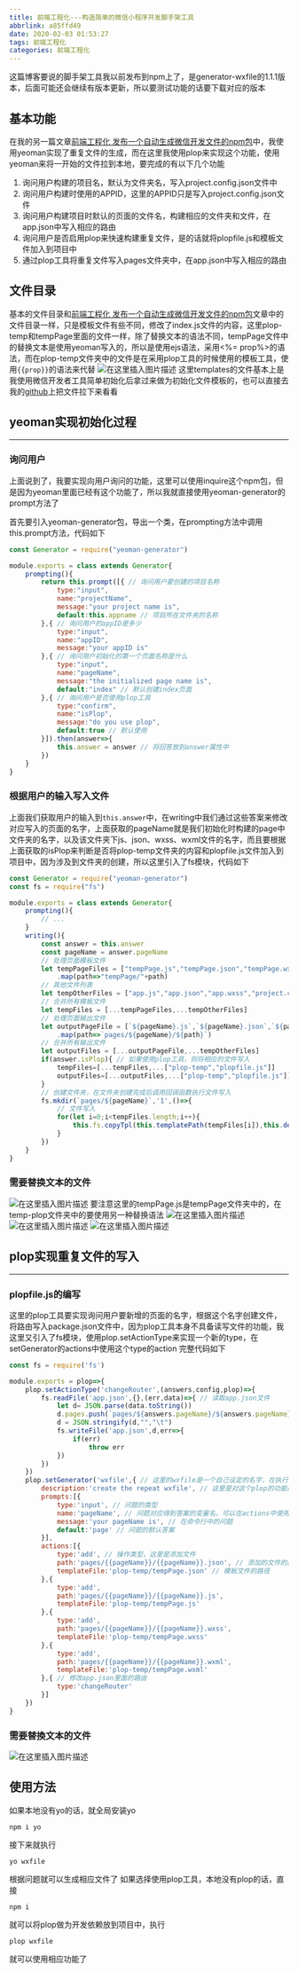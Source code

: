 ```yaml
---
title: 前端工程化---构造简单的微信小程序开发脚手架工具
abbrlink: a85ffd49
date: 2020-02-03 01:53:27
tags: 前端工程化
categories: 前端工程化
---
```

这篇博客要说的脚手架工具我以前发布到npm上了，是generator-wxfile的1.1.1版本，后面可能还会继续有版本更新，所以要测试功能的话要下载对应的版本
<!-- more -->
## 基本功能
在我的另一篇文章[前端工程化 发布一个自动生成微信开发文件的npm包](https://blog.csdn.net/zemprogram/article/details/104134234)中，我使用yeoman实现了重复文件的生成，而在这里我使用plop来实现这个功能，使用yeoman来将一开始的文件拉到本地，要完成的有以下几个功能
1. 询问用户构建的项目名，默认为文件夹名，写入project.config.json文件中
2. 询问用户构建时使用的APPID，这里的APPID只是写入project.config.json文件
3. 询问用户构建项目时默认的页面的文件名，构建相应的文件夹和文件，在app.json中写入相应的路由
4. 询问用户是否启用plop来快速构建重复文件，是的话就将plopfile.js和模板文件加入到项目中
5. 通过plop工具将重复文件写入pages文件夹中，在app.json中写入相应的路由

## 文件目录
基本的文件目录和[前端工程化 发布一个自动生成微信开发文件的npm包](https://blog.csdn.net/zemprogram/article/details/104134234)文章中的文件目录一样，只是模板文件有些不同，修改了index.js文件的内容，这里plop-temp和tempPage里面的文件一样，除了替换文本的语法不同，tempPage文件中的替换文本是使用yeoman写入的，所以是使用ejs语法，采用<%= prop%>的语法，而在plop-temp文件夹中的文件是在采用plop工具的时候使用的模板工具，使用```{{prop}}```的语法来代替
![在这里插入图片描述](https://img-blog.csdnimg.cn/2020020301083358.png?x-oss-process=image/watermark,type_ZmFuZ3poZW5naGVpdGk,shadow_10,text_aHR0cHM6Ly9ibG9nLmNzZG4ubmV0L3plbXByb2dyYW0=,size_16,color_FFFFFF,t_70)
这里templates的文件基本上是我使用微信开发者工具简单初始化后拿过来做为初始化文件模板的，也可以直接去我的[github](https://github.com/QZEming/generator-wxfile)上把文件拉下来看看

## yeoman实现初始化过程
---
### 询问用户
上面说到了，我要实现向用户询问的功能，这里可以使用inquire这个npm包，但是因为yeoman里面已经有这个功能了，所以我就直接使用yeoman-generator的prompt方法了

首先要引入yeoman-generator包，导出一个类，在prompting方法中调用this.prompt方法，代码如下
```javascript
const Generator = require("yeoman-generator")

module.exports = class extends Generator{
    prompting(){
        return this.prompt([{ // 询问用户要创建的项目名称
            type:"input",
            name:"projectName",
            message:"your project name is",
            default:this.appname // 项目所在文件夹的名称
        },{ // 询问用户的appID是多少
            type:"input",
            name:"appID",
            message:"your appID is"
        },{ // 询问用户初始化的第一个页面名称是什么
            type:"input",
            name:"pageName",
            message:"the initialized page name is",
            default:"index" // 默认创建index页面
        },{ // 询问用户是否使用plop工具
            type:"confirm",
            name:"isPlop",
            message:"do you use plop",
            default:true // 默认使用
        }]).then(answer=>{
            this.answer = answer // 将回答放到answer属性中
        })
    }
}
```
### 根据用户的输入写入文件
上面我们获取用户的输入到```this.answer```中，在writing中我们通过这些答案来修改对应写入的页面的名字，上面获取的pageName就是我们初始化时构建的page中文件夹的名字，以及该文件夹下js、json、wxss、wxml文件的名字，而且要根据上面获取的isPlop来判断是否将plop-temp文件夹的内容和plopfile.js文件加入到项目中，因为涉及到文件夹的创建，所以这里引入了fs模块，代码如下
```javascript
const Generator = require("yeoman-generator")
const fs = require("fs")

module.exports = class extends Generator{
    prompting(){
        // ...
    }
    writing(){
        const answer = this.answer
        const pageName = answer.pageName
        // 处理页面模板文件
        let tempPageFiles = ["tempPage.js","tempPage.json","tempPage.wxml","tempPage.wxss"]
            .map(path=>"tempPage/"+path)
        // 其他文件列表
        let tempOtherFiles = ["app.js","app.json","app.wxss","project.config.json","sitemap.json","package.json"]
        // 合并所有模板文件
        let tempFiles = [...tempPageFiles,...tempOtherFiles]
        // 处理页面输出文件
        let outputPageFile = [`${pageName}.js`,`${pageName}.json`,`${pageName}.wxml`,`${pageName}.wxss`]
            .map(path=>`pages/${pageName}/${path}`)
        // 合并所有输出文件
        let outputFiles = [...outputPageFile,...tempOtherFiles]
        if(answer.isPlop){ // 如果使用plop工具，则将相应的文件写入
            tempFiles=[...tempFiles,...["plop-temp","plopfile.js"]]
            outputFiles=[...outputFiles,...["plop-temp","plopfile.js"]]
        }
        // 创建文件夹，在文件夹创建完成后调用回调函数执行文件写入
        fs.mkdir(`pages/${pageName}`,'1',()=>{
            // 文件写入
            for(let i=0;i<tempFiles.length;i++){
                this.fs.copyTpl(this.templatePath(tempFiles[i]),this.destinationPath(outputFiles[i]),answer) 
            }
        }) 
    }
}
```
### 需要替换文本的文件
![在这里插入图片描述](https://img-blog.csdnimg.cn/20200203013415832.png?x-oss-process=image/watermark,type_ZmFuZ3poZW5naGVpdGk,shadow_10,text_aHR0cHM6Ly9ibG9nLmNzZG4ubmV0L3plbXByb2dyYW0=,size_16,color_FFFFFF,t_70)
要注意这里的tempPage.js是tempPage文件夹中的，在temp-plop文件夹中的要使用另一种替换语法
![在这里插入图片描述](https://img-blog.csdnimg.cn/20200203013448839.png?x-oss-process=image/watermark,type_ZmFuZ3poZW5naGVpdGk,shadow_10,text_aHR0cHM6Ly9ibG9nLmNzZG4ubmV0L3plbXByb2dyYW0=,size_16,color_FFFFFF,t_70)
![在这里插入图片描述](https://img-blog.csdnimg.cn/20200203013931316.png?x-oss-process=image/watermark,type_ZmFuZ3poZW5naGVpdGk,shadow_10,text_aHR0cHM6Ly9ibG9nLmNzZG4ubmV0L3plbXByb2dyYW0=,size_16,color_FFFFFF,t_70)
![在这里插入图片描述](https://img-blog.csdnimg.cn/20200203014017773.png?x-oss-process=image/watermark,type_ZmFuZ3poZW5naGVpdGk,shadow_10,text_aHR0cHM6Ly9ibG9nLmNzZG4ubmV0L3plbXByb2dyYW0=,size_16,color_FFFFFF,t_70)
## plop实现重复文件的写入
---
### plopfile.js的编写
这里的plop工具要实现询问用户要新增的页面的名字，根据这个名字创建文件，将路由写入package.json文件中，因为plop工具本身不具备读写文件的功能，我这里又引入了fs模块，使用plop.setActionType来实现一个新的type，在setGenerator的actions中使用这个type的action
完整代码如下
```javascript
const fs = require('fs')

module.exports = plop=>{
    plop.setActionType('changeRouter',(answers,config,plop)=>{
        fs.readFile('app.json',{},(err,data)=>{ // 读取app.json文件
            let d= JSON.parse(data.toString())
            d.pages.push(`pages/${answers.pageName}/${answers.pageName}`) // 将当前新添加的内容写入app.json
            d = JSON.stringify(d,"","\t")
            fs.writeFile('app.json',d,err=>{
                if(err)
                    throw err
            })
        })
    })
    plop.setGenerator('wxfile',{ // 这里的wxfile是一个自己设定的名字，在执行命令行的时候会用到
        description:'create the repeat wxfile', // 这里是对这个plop的功能描述
        prompts:[{
            type:'input', // 问题的类型
            name:'pageName', // 问题对应得到答案的变量名，可以在actions中使用该变量
            message:'your pageName is', // 在命令行中的问题
            default:'page' // 问题的默认答案
        }],
        actions:[{
            type:'add', // 操作类型，这里是添加文件
            path:'pages/{{pageName}}/{{pageName}}.json', // 添加的文件的路径
            templateFile:'plop-temp/tempPage.json' // 模板文件的路径
        },{
            type:'add', 
            path:'pages/{{pageName}}/{{pageName}}.js', 
            templateFile:'plop-temp/tempPage.js' 
        },{
            type:'add', 
            path:'pages/{{pageName}}/{{pageName}}.wxss', 
            templateFile:'plop-temp/tempPage.wxss' 
        },{
            type:'add', 
            path:'pages/{{pageName}}/{{pageName}}.wxml', 
            templateFile:'plop-temp/tempPage.wxml' 
        },{ // 修改app.json里面的路由
            type:'changeRouter'
        }]
    })
}
```
### 需要替換文本的文件
![在这里插入图片描述](https://img-blog.csdnimg.cn/20200203014950258.png?x-oss-process=image/watermark,type_ZmFuZ3poZW5naGVpdGk,shadow_10,text_aHR0cHM6Ly9ibG9nLmNzZG4ubmV0L3plbXByb2dyYW0=,size_16,color_FFFFFF,t_70)

## 使用方法
如果本地没有yo的话，就全局安装yo
```
npm i yo
```
接下来就执行
```
yo wxfile
```
根据问题就可以生成相应文件了
如果选择使用plop工具，本地没有plop的话，直接
```
npm i
```
就可以将plop做为开发依赖放到项目中，执行
```
plop wxfile
```
就可以使用相应功能了